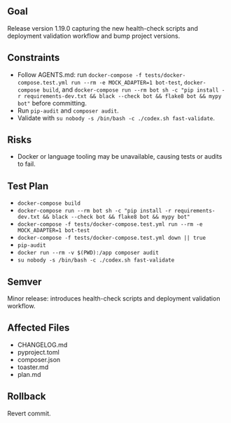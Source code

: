 ## Goal
Release version 1.19.0 capturing the new health-check scripts and deployment validation workflow and bump project versions.

## Constraints
- Follow AGENTS.md: run `docker-compose -f tests/docker-compose.test.yml run --rm -e MOCK_ADAPTER=1 bot-test`, `docker-compose build`, and `docker-compose run --rm bot sh -c "pip install -r requirements-dev.txt && black --check bot && flake8 bot && mypy bot"` before committing.
- Run `pip-audit` and `composer audit`.
- Validate with `su nobody -s /bin/bash -c ./codex.sh fast-validate`.

## Risks
- Docker or language tooling may be unavailable, causing tests or audits to fail.

## Test Plan
- `docker-compose build`
- `docker-compose run --rm bot sh -c "pip install -r requirements-dev.txt && black --check bot && flake8 bot && mypy bot"`
- `docker-compose -f tests/docker-compose.test.yml run --rm -e MOCK_ADAPTER=1 bot-test`
- `docker-compose -f tests/docker-compose.test.yml down || true`
- `pip-audit`
- `docker run --rm -v $(PWD):/app composer audit`
- `su nobody -s /bin/bash -c ./codex.sh fast-validate`

## Semver
Minor release: introduces health-check scripts and deployment validation workflow.

## Affected Files
- CHANGELOG.md
- pyproject.toml
- composer.json
- toaster.md
- plan.md

## Rollback
Revert commit.
